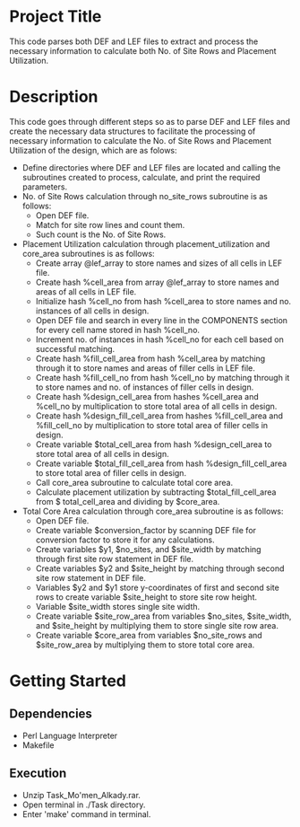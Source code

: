 # Project Title
This code parses both DEF and LEF files to extract and process the necessary information to calculate both No. of Site Rows and Placement Utilization.

# Description
This code goes through different steps so as to parse DEF and LEF files and create the necessary data structures to facilitate the processing of necessary information to calculate the No. of Site Rows and Placement Utilization of the design, which are as folows:
* Define directories where DEF and LEF files are located and calling the subroutines created to process, calculate, and print the required parameters.
* No. of Site Rows calculation through no_site_rows subroutine is as follows:
    * Open DEF file.
    * Match for site row lines and count them.
    * Such count is the No. of Site Rows.
* Placement Utilization calculation through placement_utilization and core_area subroutines is as follows:
    * Create array @lef_array to store names and sizes of all cells in LEF file.
    * Create hash %cell_area from array @lef_array to store names and areas of all cells in LEF file.
    * Initialize hash %cell_no from hash %cell_area to store names and no. instances of all cells in design.
    * Open DEF file and search in every line in the COMPONENTS section for every cell name stored in hash %cell_no.
    * Increment no. of instances in hash %cell_no for each cell based on successful matching.
    * Create hash %fill_cell_area from hash %cell_area by matching through it to store names and areas of filler cells in LEF file.
    * Create hash %fill_cell_no from hash %cell_no by matching through it to store names and no. of instances of filler cells in design.
    * Create hash %design_cell_area from hashes %cell_area and %cell_no by multiplication to store total area of all cells in design.
    * Create hash %design_fill_cell_area from hashes %fill_cell_area and %fill_cell_no by multiplication to store total area of filler cells in design.
    * Create variable $total_cell_area from hash %design_cell_area to store total area of all cells in design.
    * Create variable $total_fill_cell_area from hash %design_fill_cell_area to store total area of filler cells in design.
    * Call core_area subroutine to calculate total core area.
    * Calculate placement utilization by subtracting $total_fill_cell_area from $ total_cell_area and dividing by $core_area.
* Total Core Area calculation through core_area subroutine is as follows:
    * Open DEF file.
    * Create variable $conversion_factor by scanning DEF file for conversion factor to store it for any calculations.
    * Create variables $y1, $no_sites, and $site_width by matching through first site row statement in DEF file.
    * Create variables $y2 and $site_height by matching through second site row statement in DEF file.
    * Variables $y2 and $y1 store y-coordinates of first and second site rows to create variable $site_height to store site row height.
    * Variable $site_width stores single site width.
    * Create variable $site_row_area from variables $no_sites, $site_width, and $site_height by multiplying them to store single site row area.
    * Create variable $core_area from variables $no_site_rows and $site_row_area by multiplying them to store total core area.

# Getting Started
## Dependencies
* Perl Language Interpreter
* Makefile

## Execution
* Unzip Task_Mo'men_Alkady.rar.
* Open terminal in ./Task directory.
* Enter 'make' command in terminal.